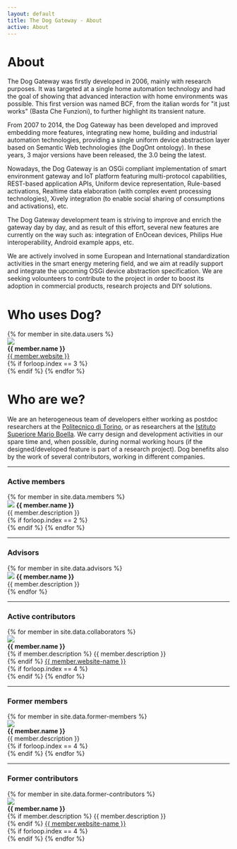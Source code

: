 ```yaml
---
layout: default
title: The Dog Gateway - About
active: About
---
```


# About #

The Dog Gateway was firstly developed in 2006, mainly with research purposes. It was targeted at a single home automation technology and had the goal of showing that advanced interaction with home environments was possible. This first version was named BCF, from the italian words for "it just works" (Basta Che Funzioni), to further highlight its transient nature.

From 2007 to 2014, the Dog Gateway has been developed and improved embedding more features, integrating new home, building and industrial automation technologies, providing a single uniform device abstraction layer based on Semantic Web technologies (the DogOnt ontology). In these years, 3 major versions have been released, the 3.0 being the latest.

Nowadays, the Dog Gateway is an OSGi compliant implementation of smart environment gateway and IoT platform featuring multi-protocol capabilities, REST-based application APIs, Uniform device representation, Rule-based activations, Realtime data elaboration (with complex event processing technologies), Xively integration (to enable social sharing of consumptions and activations), etc.

The Dog Gateway development team is striving to improve and enrich the gateway day by day, and as result of this effort, several new features are currently on the way such as: integration of EnOcean devices, Philips Hue interoperability, Android example apps, etc.

We are actively involved in some European and International standardization activities in the smart energy metering field, and we aim at readily support and integrate the upcoming OSGi device abstraction specification. We are seeking volounteers to contribute to the project in order to boost its adoption in commercial products, research projects and DIY solutions.

# Who uses Dog? #

<div class="row">
{% for member in site.data.users %}
  <div class="col-md-4 text-center">
  	<img src="{{member.image}}" /><br/>
    <strong> {{ member.name }} </strong><br/>
    <a href="{{ member.website }}">{{ member.website }}</a>
  </div>
  {% if forloop.index == 3 %}
  	<div class="clearfix"></div>
  {% endif %}
{% endfor %}
</div>

# Who are we? #

We are an heterogeneous team of developers either working as postdoc researchers at the [Politecnico di Torino](http://www.polito.it), or as researchers at the [Istituto Superiore Mario Boella](http://www.ismb.it). We carry design and development activities in our spare time and, when possible, during normal working hours (if the designed/developed feature is part of a research project). Dog benefits also by the work of several contributors, working in different companies.

---

### Active members ###

<div class="row">
{% for member in site.data.members %}
  <div class="col-md-6 profile">
  	<img src="{{member.image}}" class="img-circle pull-left"/>
    <strong> {{ member.name }} </strong>
    <br/>
    {{ member.description }}
  </div>
  {% if forloop.index == 2 %}
  	<div class="clearfix"></div>
  {% endif %}
{% endfor %}
</div>

---

### Advisors ###

<div class="row">
{% for member in site.data.advisors %}
  <div class="col-md-6">
  	<img src="{{member.image}}" class="img-circle pull-left"/>
    <strong> {{ member.name }} </strong>
    <br/>
    {{ member.description }}
  </div>
{% endfor %}
</div>

---

### Active contributors ###

<div class="row">
{% for member in site.data.collaborators %}
  <div class="col-md-3 text-center">
  	<img src="{{member.image}}" class="img-circle small"/><br/>
    <strong> {{ member.name }} </strong>
    <br/>
    {% if member.description %}
    	{{ member.description }}
    	<br/>
    {% endif %}
    <a href="{{ member.website }}">{{ member.website-name }}</a>
  </div>
  {% if forloop.index == 4 %}
  	<div class="clearfix"></div>
  {% endif %}
{% endfor %}
</div>

---

### Former members ###

<div class="row">
{% for member in site.data.former-members %}
  <div class="col-md-3 text-center">
  	<img src="{{member.image}}" class="img-circle small"/><br/>
    <strong> {{ member.name }} </strong>
    <br/>
    {{ member.description }}
  </div>
  {% if forloop.index == 4 %}
  	<div class="clearfix"></div>
  {% endif %}
{% endfor %}
</div>

---

### Former contributors ###

<div class="row">
{% for member in site.data.former-contributors %} 
  <div class="col-md-3 profile text-center">
  	<img src="{{member.image}}" class="img-circle small"/><br/>
    <strong> {{ member.name }} </strong>
    <br/>
    {% if member.description %}
    	{{ member.description }}
    	<br/>
    {% endif %}
    <a href="{{ member.website }}">{{ member.website-name }}</a>
  </div>
  {% if forloop.index == 4 %}
  	<div class="clearfix"></div>
  {% endif %}
{% endfor %}
</div>